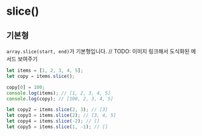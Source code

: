 slice()
====

## 기본형
```array.slice(start, end)```가 기본형입니다. 
// TODO: 이미지 링크해서 도식화된 메서드 보여주기


```javascript
let items = [1, 2, 3, 4, 5];
let copy = items.slice();

copy[0] = 100; 
console.log(items); // [1, 2, 3, 4, 5]
console.log(copy); // [100, 2, 3, 4, 5]

let copy2 = items.slice(2, 3); // [3]
let copy3 = items.slice(2); // [3, 4, 5] 
let copy4 = items.slice(-2); // []
let copy5 = items.slice(1, -1); // []
```


